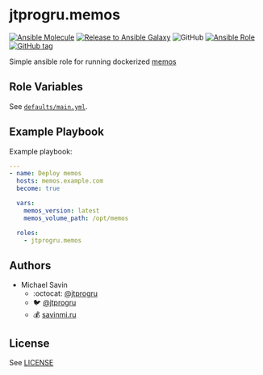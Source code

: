 # jtprogru.memos

[![Ansible Molecule](https://github.com/jtprogru/ansible-role-memos/actions/workflows/molecule.yml/badge.svg)](https://github.com/jtprogru/ansible-role-memos/actions/workflows/molecule.yml)
[![Release to Ansible Galaxy](https://github.com/jtprogru/ansible-role-memos/actions/workflows/galaxy.yml/badge.svg)](https://github.com/jtprogru/ansible-role-memos/actions/workflows/galaxy.yml)
![GitHub](https://img.shields.io/github/license/jtprogru/ansible-role-memos)
[![Ansible Role](https://img.shields.io/ansible/role/62618)](https://galaxy.ansible.com/jtprogru/memos/)
[![GitHub tag](https://img.shields.io/github/tag/jtprogru/ansible-role-memos.svg)](https://github.com/jtprogru/ansible-role-memos/tags)

Simple ansible role for running dockerized [memos](https://usememos.com)

## Role Variables

See [`defaults/main.yml`](defaults/main.yml).

## Example Playbook

Example playbook:

```yaml
---
- name: Deploy memos
  hosts: memos.example.com
  become: true

  vars:
    memos_version: latest
    memos_volume_path: /opt/memos

  roles:
    - jtprogru.memos
```

## Authors

- Michael Savin
  - :octocat: [@jtprogru](https://www.github.com/jtprogru)
  - :bird: [@jtprogru](https://www.twitter.com/jtprogru)
  - :moneybag: [savinmi.ru](https://savinmi.ru)

## License

See [LICENSE](LICENSE.md)
